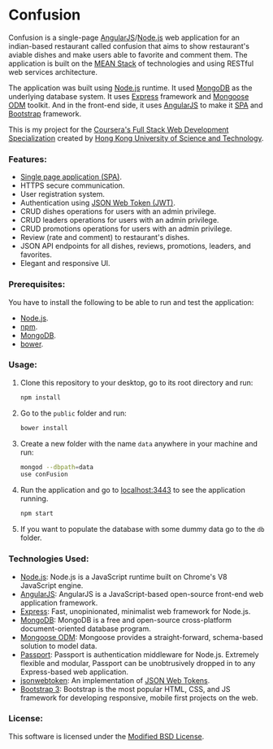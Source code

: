 # Confusion
Confusion is a single-page [AngularJS](https://angularjs.org/)/[Node.js](https://nodejs.org/en/) web application for an indian-based restaurant called confusion that aims to show restaurant's aviable dishes and make users able to favorite and comment them. The application is built on the [MEAN Stack](https://en.wikipedia.org/wiki/MEAN_(software_bundle)) of technologies and using RESTful web services architecture.

The application was built using [Node.js](https://nodejs.org/en/) runtime. It used [MongoDB](https://www.mongodb.com/) as the underlying database system. It uses [Express](https://expressjs.com/) framework and [Mongoose ODM](http://mongoosejs.com/) toolkit. And in the front-end side, it uses [AngularJS](https://angularjs.org/) to make it [SPA](https://en.wikipedia.org/wiki/Single-page_application) and [Bootstrap](http://getbootstrap.com/) framework.

This is my project for the [Coursera's Full Stack Web Development Specialization](https://www.coursera.org/specializations/full-stack-mobile-app-development) created by [Hong Kong University of Science and Technology](http://www.ust.hk/).

### Features:
- [Single page application (SPA)](https://en.wikipedia.org/wiki/Single-page_application).
- HTTPS secure communication.
- User registration system.
- Authentication using [JSON Web Token (JWT)](https://tools.ietf.org/html/rfc7519).
- CRUD dishes operations for users with an admin privilege.
- CRUD leaders operations for users with an admin privilege.
- CRUD promotions operations for users with an admin privilege.
- Review (rate and comment) to restaurant's dishes.
- JSON API endpoints for all dishes, reviews, promotions, leaders, and favorites.
- Elegant and responsive UI.

### Prerequisites:
You have to install the following to be able to run and test the application:
- [Node.js](https://nodejs.org/en/).
- [npm](https://www.npmjs.com/).
- [MongoDB](https://www.mongodb.com/).
- [bower](https://bower.io/).

### Usage:
1. Clone this repository to your desktop, go to its root directory and run:
    ```bash
    npm install
    ```
2. Go to the ```public``` folder and run:
    ```bash
    bower install
    ```
3. Create a new folder with the name ```data``` anywhere in your machine and run:
    ```bash
    mongod --dbpath=data
    use conFusion
    ```
4. Run the application and go to [localhost:3443](http://127.0.0.1:3443/) to see the application running.
    ```bash
    npm start
    ```
5. If you want to populate the database with some dummy data go to the ```db``` folder.

### Technologies Used:
- [Node.js](https://nodejs.org/en/): Node.js is a JavaScript runtime built on Chrome's V8 JavaScript engine.
- [AngularJS](https://angularjs.org/): AngularJS is a JavaScript-based open-source front-end web application framework.
- [Express](https://expressjs.com/): Fast, unopinionated, minimalist web framework for Node.js.
- [MongoDB](https://www.mongodb.com/): MongoDB is a free and open-source cross-platform document-oriented database program.
- [Mongoose ODM](http://mongoosejs.com/): Mongoose provides a straight-forward, schema-based solution to model data.
- [Passport](http://passportjs.org/): Passport is authentication middleware for Node.js. Extremely flexible and modular, Passport can be unobtrusively dropped in to any Express-based web application.
- [jsonwebtoken](https://www.npmjs.com/package/jsonwebtoken): An implementation of [JSON Web Tokens](https://tools.ietf.org/html/rfc7519).
- [Bootstrap 3](http://getbootstrap.com/): Bootstrap is the most popular HTML, CSS, and JS framework for developing responsive, mobile first projects on the web.

### License:
This software is licensed under the [Modified BSD License](https://opensource.org/licenses/BSD-3-Clause).